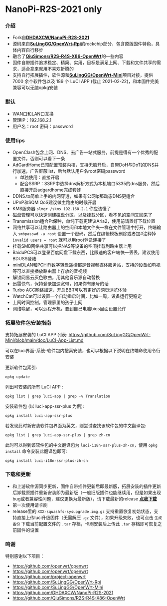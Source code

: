 # NanoPi-R2S-2021 only

### 介绍
- Fork自[**DHDAXCW/NanoPi-R2S-2021**](https://github.com/DHDAXCW/NanoPi-R2S-2021)
- 源码来自[**SuLingGG/OpenWrt-Rpi**](https://github.com/SuLingGG/OpenWrt-Rpi)的rockchip部分，包含原版固件特色，具体内容自行移步
- 融合了[**QiuSimons/R2S-R4S-X86-OpenWrt**](https://github.com/QiuSimons/R2S-R4S-X86-OpenWrt)的一些内容
- 固件自带插件追求稳定、精简、实用，目标是满足上网、下载和文件共享的需求，适合拿来就用不喜欢折腾的
- 支持自行拓展插件，软件源和[**SuLingGG/OpenWrt-Mini**](https://github.com/SuLingGG/OpenWrt-Mini)项目对接，提供 7000 余个软件包以及 189 个 LuCI APP (截止 2021-02-22)，和本固件完美兼容可以无脑opkg安装
### 默认
- WAN口和LAN口互换
- 管理IP：192.168.2.1
- 用户名：root    密码：password
### 使用tips
- OpenClash包含上网、DNS、去广告一站式服务，前提是得有一个优秀的配置文件，否则可以看下一条
- AdGardHome已预配置预装内核，支持无脑开启，自带DoH与DoT的DNS并行加速，广告屏蔽list，后台默认用户名root密码password
    - 单独使用：直接开启
    - 配合SSRP：SSRP中选择dns解析方式为本机端口5335的dns服务，然后直接开启adgardhome完成套娃
- DDNS.to简单上手的内网穿透，如果有公网ip那动态DNS更适合
- UPnP和SQM QoS建议做主路由的时候开启
- KMS服务器 `slmgr /skms 192.168.2.1` 你应该懂了
- 磁盘管理可以快速创建磁盘分区，以及挂载分区，看不见的空间又回来了
- Transmission适合Pt保种，单纯下载更建议Aria2，使用前请置好下载位置
- 网络共享可以让路由器上的空间和本地文件夹一样在文件管理中打开，终端输入 `smbpasswd -a root` 设置一个密码，然后在编辑模板删除或者加#注释掉 `invalid users = root` 就可以用root登录连接了
- 挂载SMB网络共享可以把NAS等设备的空间挂载到路由器上用
- BaiduPCS可以登录百度网盘下载东西，比限速的客户端快一丢丢，建议使用BDUSS登陆
- miniDLAN和PCHiFi数字转盘遥控都是音视频媒体服务站，支持的设备如电视等可以直接播放路由器上存放的音视频
- 解锁网易云灰色歌曲，用其他音乐源自动替换
- 迅雷快鸟，保持登录加速宽带，如果你有账号的话
- Turbo ACC网络加速，开启BBR可以有更好的网页浏览体验
- WatchCat可以设置一个自动重启时间，比如一周，设备运行更稳定
- 上网时间控制，管理家里的孩子上网
- 网络唤醒，可以远程开机，要到自己电脑bios里面设置允许
### 拓展软件包安装指南
支持拓展安装的 LuCI APP 列表:
<https://github.com/SuLingGG/OpenWrt-Mini/blob/main/doc/LuCI-App-List.md>

可以在luci界面-系统-软件包内搜索安装，也可以根据以下说明在终端命使用令行安装

更新软件包索引:
```
opkg update
```
列出可安装的所有 LuCI APP :
```
opkg list | grep luci-app | grep -v Translation
```
安装软件包 (以 luci-app-ssr-plus 为例):
```
opkg install luci-app-ssr-plus
```
若发现此时新安装软件包界面为英文，则尝试查找该软件包的中文翻译包:
```
opkg list | grep luci-app-ssr-plus | grep zh-cn
```
此时可以得到该软件包的中文翻译包为 `luci-i18n-ssr-plus-zh-cn`，使用 `opkg install` 命令安装此翻译包即可:
```
opkg install luci-i18n-ssr-plus-zh-cn
```
### 下载和更新
- 和上游软件源同步更新，固件自带插件更新后即最新版，拓展安装的插件更新后卸载原插件重新安装即为最新版（一般旧版插件也能继续用，但是如果出现bug或者兼容性问题，建议更换为最新版），请下载最新的release [**点我下载**](https://github.com/jorejia/NanoPi-R2S-2021/releases/latest)
- 第一次使用请卡刷
- release里的 `XXX-squashfs-sysupgrade.img.gz` 支持重置恢复初始状态，支持直接上传luci升级固件（无需解压 `.gz` 文件），如果升级失败，也可点击 `生成备份` 下载当前配置文件的 `.tar` 存档，卡刷安装后上传此 `.tar` 存档即可恢复之前固件的设置
### 鸣谢
特别感谢以下项目：
- <https://github.com/openwrt/openwrt>
- <https://github.com/openwrt/openwrt>
- <https://github.com/project-openwrt>
- <https://github.com/SuLingGG/OpenWrt-Rpi>
- <https://github.com/SuLingGG/OpenWrt-Mini>
- <https://github.com/DHDAXCW/NanoPi-R2S-2021>
- <https://github.com/QiuSimons/R2S-R4S-X86-OpenWrt>
